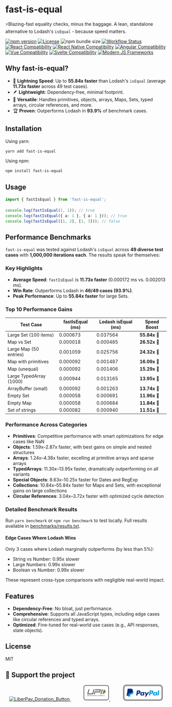 # fast-is-equal

⚡️Blazing-fast equality checks, minus the baggage. A lean, standalone alternative to Lodash's `isEqual` - because speed matters.

[![npm version](https://img.shields.io/npm/v/fast-is-equal)](https://badge.fury.io/js/fast-is-equal) [![License](https://img.shields.io/github/license/JairajJangle/fast-is-equal)](https://github.com/JairajJangle/fast-is-equal/blob/main/LICENSE) ![npm bundle size](https://img.shields.io/bundlephobia/minzip/fast-is-equal) [![Workflow Status](https://github.com/JairajJangle/fast-is-equal/actions/workflows/ci.yml/badge.svg)](https://github.com/JairajJangle/fast-is-equal/actions/workflows/ci.yml) [![React Compatibility](https://img.shields.io/badge/React-Compatible-61DAFB?logo=react)](https://github.com/JairajJangle/fast-is-equal) [![React Native Compatibility](https://img.shields.io/badge/React%20Native-Compatible-61DAFB?logo=react)](https://github.com/JairajJangle/fast-is-equal) [![Angular Compatibility](https://img.shields.io/badge/Angular-Compatible-DD0031?logo=angular)](https://github.com/JairajJangle/fast-is-equal) [![Vue Compatibility](https://img.shields.io/badge/Vue-Compatible-4FC08D?logo=vue.js)](https://github.com/JairajJangle/fast-is-equal) [![Svelte Compatibility](https://img.shields.io/badge/Svelte-Compatible-FF3E00?logo=svelte)](https://github.com/JairajJangle/fast-is-equal) [![Modern JS Frameworks](https://img.shields.io/badge/Modern%20JS%20Frameworks-Compatible-F7DF1E?logo=javascript)](https://github.com/JairajJangle/fast-is-equal)

## Why fast-is-equal?

- 🚀 **Lightning Speed**: Up to **55.84x faster** than Lodash's `isEqual` (average **11.73x faster** across 49 test cases).
- 🪶 **Lightweight**: Dependency-free, minimal footprint.
- 🔄 **Versatile**: Handles primitives, objects, arrays, Maps, Sets, typed arrays, circular references, and more.
- 🏆 **Proven**: Outperforms Lodash in **93.9%** of benchmark cases.

## Installation

Using yarn:

```bash
yarn add fast-is-equal
```

Using npm:

```bash
npm install fast-is-equal
```

## Usage

```typescript
import { fastIsEqual } from 'fast-is-equal';

console.log(fastIsEqual(1, 1)); // true
console.log(fastIsEqual({ a: 1 }, { a: 1 })); // true
console.log(fastIsEqual([1, 2], [1, 3])); // false
```

## Performance Benchmarks

`fast-is-equal` was tested against Lodash's `isEqual` across **49 diverse test cases** with **1,000,000 iterations each**. The results speak for themselves:

### Key Highlights

- **Average Speed**: `fastIsEqual` is **11.73x faster** (0.000172 ms vs. 0.002013 ms).
- **Win Rate**: Outperforms Lodash in **46/49 cases (93.9%)**.
- **Peak Performance**: Up to **55.84x faster** for large Sets.

### Top 10 Performance Gains

| Test Case               | fastIsEqual (ms) | Lodash isEqual (ms) | Speed Boost  |
| ----------------------- | ---------------- | ------------------- | ------------ |
| Large Set (100 items)   | 0.000673         | 0.037564            | **55.84x** 🚀 |
| Map vs Set              | 0.000018         | 0.000485            | **26.52x** 🚀 |
| Large Map (50 entries)  | 0.001059         | 0.025756            | **24.32x** 🚀 |
| Map with primitives     | 0.000092         | 0.001487            | **16.09x** 🚀 |
| Map (unequal)           | 0.000092         | 0.001406            | **15.29x** 🚀 |
| Large TypedArray (1000) | 0.000944         | 0.013165            | **13.95x** 🚀 |
| ArrayBuffer (small)     | 0.000092         | 0.001263            | **13.74x** 🚀 |
| Empty Set               | 0.000058         | 0.000691            | **11.96x** 🚀 |
| Empty Map               | 0.000058         | 0.000684            | **11.84x** 🚀 |
| Set of strings          | 0.000082         | 0.000940            | **11.51x** 🚀 |

### Performance Across Categories

- **Primitives**: Competitive performance with smart optimizations for edge cases like NaN
- **Objects**: 1.59x–2.87x faster, with best gains on simple and nested structures
- **Arrays**: 1.24x–4.38x faster, excelling at primitive arrays and sparse arrays
- **TypedArrays**: 11.30x–13.95x faster, dramatically outperforming on all variants
- **Special Objects**: 8.63x–10.25x faster for Dates and RegExp
- **Collections**: 10.84x–55.84x faster for Maps and Sets, with exceptional gains on large collections
- **Circular References**: 3.04x–3.72x faster with optimized cycle detection

### Detailed Benchmark Results

Run `yarn benchmark` or `npm run benchmark` to test locally. Full results available in [benchmarks/results.txt](benchmarks/results.txt).

#### Edge Cases Where Lodash Wins

Only 3 cases where Lodash marginally outperforms (by less than 5%):

- String vs Number: 0.95x slower
- Large Numbers: 0.99x slower
- Boolean vs Number: 0.99x slower

These represent cross-type comparisons with negligible real-world impact.

## Features

- **Dependency-Free**: No bloat, just performance.
- **Comprehensive**: Supports all JavaScript types, including edge cases like circular references and typed arrays.
- **Optimized**: Fine-tuned for real-world use cases (e.g., API responses, state objects).

## License

MIT

## 🙏 Support the project

<p align="center" valign="center">   <a href="https://liberapay.com/FutureJJ/donate">     <img src="https://liberapay.com/assets/widgets/donate.svg" alt="LiberPay_Donation_Button" height="50" >    </a>   &nbsp;&nbsp;&nbsp;&nbsp;&nbsp;&nbsp;&nbsp;&nbsp;&nbsp;   <a href=".github/assets/Jairaj_Jangle_Google_Pay_UPI_QR_Code.jpg">     <img src=".github/assets/upi.png" alt="Paypal_Donation_Button" height="50" >   </a>   &nbsp;&nbsp;&nbsp;&nbsp;&nbsp;&nbsp;&nbsp;&nbsp;&nbsp;   <a href="https://www.paypal.com/paypalme/jairajjangle001/usd">     <img src=".github/assets/paypal_donate.png" alt="Paypal_Donation_Button" height="50" >   </a> </p>
